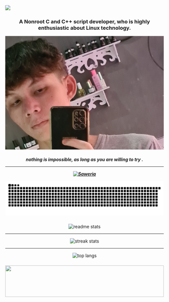    <img src="https://readme-typing-svg.herokuapp.com/?font=Righteous&size=50&center=true&vCenter=true&width=10/10&height=70&duration=4000&lines=Hi+There!+👋;+I'm+Pai!;" />
</h1>
<h3 align="center">A Nonroot C and C++ script developer, who is highly enthusiastic about Linux technology. </h3>

   ![git text](/pop.png)
   
<h5 align="center">nothing is impossible, as long as you are willing to try . <hr/>
   
[![Saweria](https://img.shields.io/badge/-Saweria-yellow?style=for-the-badge&logoColor=white)](https://saweria.co/Uniccc)

![gif ular](https://github.com/Betrix-ID/Betrix-ID/blob/output/github-contribution-grid-snake.svg)

###
<div align="center">
  <img width="400" src="https://github-readme-stats-salesp07.vercel.app/api?username=Betrix-ID&count_private=true&show_icons=true&theme=nightowl&rank_icon=github&border_radius=10" alt="readme stats" />
  <hr/>
  <img width="400" src="https://github-readme-streak-stats-salesp07.vercel.app/?user=Betrix-ID&count_private=true&theme=nightowl&border_radius=10" alt="streak stats"/>
  <hr/>
  <img width="400" src="https://github-readme-stats-salesp07.vercel.app/api/top-langs/?username=Betrix-ID&hide=HTML&langs_count=8&layout=compact&theme=nightowl&border_radius=10&size_weight=0.5&count_weight=0.5&exclude_repo=github-readme-stats" alt="top langs" />
</div>

###
<img src="https://raw.githubusercontent.com/matfantinel/matfantinel/master/waves.svg" width="100%" height="100">


